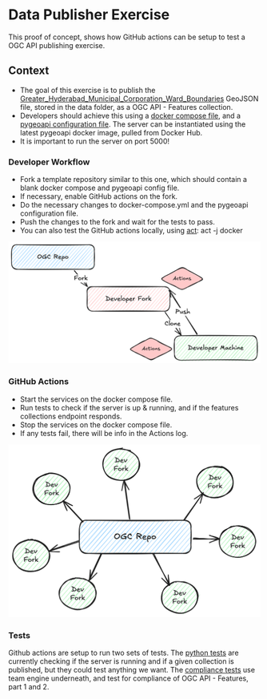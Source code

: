 # Data Publisher Exercise

This proof of concept, shows how GitHub actions can be setup to test a OGC API publishing exercise.

## Context

* The goal of this exercise is to publish the [Greater_Hyderabad_Municipal_Corporation_Ward_Boundaries](./data/greater_hyderabad_municipal_corporation_ward_Boundaries.geojson) GeoJSON file, stored in the data folder, as a OGC API - Features collection.
* Developers should achieve this using a [docker compose file](./docker-compose.yml), and a [pygeoapi configuration file](./pygeoapi.config.yml). The server can be instantiated using the latest pygeoapi docker image, pulled from Docker Hub.
* It is important to run the server on port 5000!

### Developer Workflow

* Fork a template repository similar to this one, which should contain a blank docker compose and pygeoapi config file.
* If necessary, enable GitHub actions on the fork.
* Do the necessary changes to docker-compose.yml and the pygeoapi configuration file.
* Push the changes to the fork and wait for the tests to pass.
* You can also test the GitHub actions locally, using [act](https://github.com/nektos/act): act -j docker

![Developer Workflow](./Github_actions.png)

### GitHub Actions

* Start the services on the docker compose file.
* Run tests to check if the server is up & running, and if the features collections endpoint responds.
* Stop the services on the docker compose file.
* If any tests fail, there will be info in the Actions log.

![Developer Repos](./Dev_fork.png)

### Tests

Github actions are setup to run two sets of tests. The [python tests](./tests/test-api.py) are currently checking if the server is running and if a given collection is published, but they could test anything we want. The [compliance tests](https://github.com/OSGeo/cite-runner) use team engine underneath, and test for compliance of OGC API - Features, part 1 and 2. 